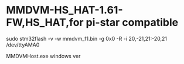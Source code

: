 # MMDVM-HS_HAT-1.61-FW,HS_HAT,for pi-star compatible

sudo stm32flash -v -w mmdvm_f1.bin -g 0x0 -R -i 20,-21,21:-20,21 /dev/ttyAMA0



MMDVMHost.exe windows ver
